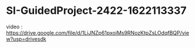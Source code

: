 # SI-GuidedProject-2422-1622113337
video : https://drive.google.com/file/d/1LiJNZp61pxoiMs9RNozKtpZsLOdqfBQP/view?usp=drivesdk
